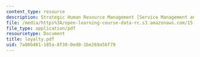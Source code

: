 ```yaml
---
content_type: resource
description: Strategic Human Resource Management [Service Management and Harrah's]
file: /media/https%3A/open-learning-course-data-rc.s3.amazonaws.com/15-660-strategic-hr-management-spring-2003/7a86b481185a8f300ed01be269a5bf79_loyalty.pdf
file_type: application/pdf
resourcetype: Document
title: loyalty.pdf
uid: 7a86b481-185a-8f30-0ed0-1be269a5bf79
---
```

